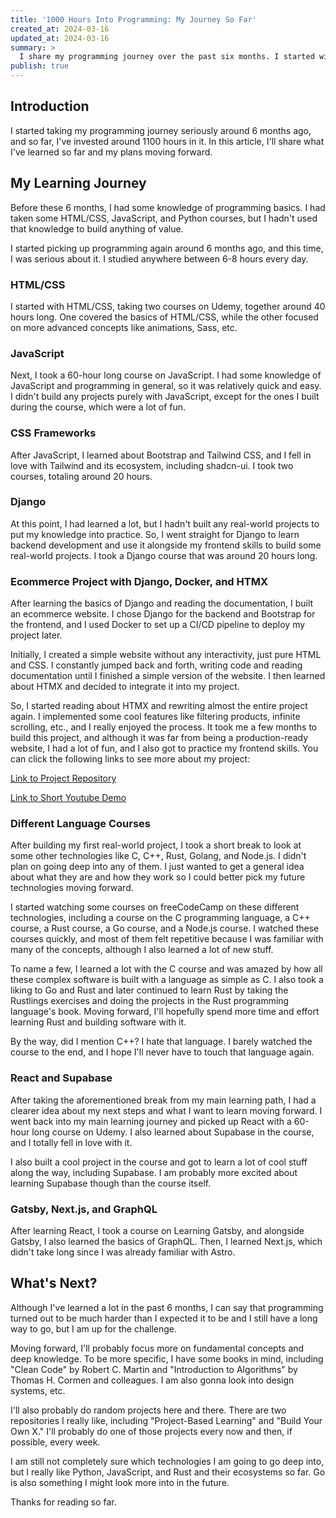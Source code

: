 ```yaml
---
title: '1000 Hours Into Programming: My Journey So Far'
created_at: 2024-03-16
updated_at: 2024-03-16
summary: >
  I share my programming journey over the past six months. I started with HTML/CSS and JavaScript, then moved on to CSS frameworks like Bootstrap and Tailwind CSS. I also learned Django for backend development and built an ecommerce project using Docker and HTMX. After taking a break to explore other languages like C, C++, Rust, and Golang, I returned to my main learning journey and picked up React and Supabase. I also learned Gatsby, Next.js, and GraphQL. Looking ahead, I plan to focus on fundamental concepts and deep knowledge, do random projects, and explore Python, JavaScript, and Rust further. The article provides a detailed account of my learning experience.
publish: true
---
```


## Introduction

I started taking my programming journey seriously around 6 months ago, and so far, I've invested around 1100 hours in it. In this article, I'll share what I've learned so far and my plans moving forward.

## My Learning Journey

Before these 6 months, I had some knowledge of programming basics. I had taken some HTML/CSS, JavaScript, and Python courses, but I hadn't used that knowledge to build anything of value.

I started picking up programming again around 6 months ago, and this time, I was serious about it. I studied anywhere between 6-8 hours every day.

### HTML/CSS

I started with HTML/CSS, taking two courses on Udemy, together around 40 hours long. One covered the basics of HTML/CSS, while the other focused on more advanced concepts like animations, Sass, etc.

### JavaScript

Next, I took a 60-hour long course on JavaScript. I had some knowledge of JavaScript and programming in general, so it was relatively quick and easy. I didn't build any projects purely with JavaScript, except for the ones I built during the course, which were a lot of fun.

### CSS Frameworks

After JavaScript, I learned about Bootstrap and Tailwind CSS, and I fell in love with Tailwind and its ecosystem, including shadcn-ui. I took two courses, totaling around 20 hours.

### Django

At this point, I had learned a lot, but I hadn't built any real-world projects to put my knowledge into practice. So, I went straight for Django to learn backend development and use it alongside my frontend skills to build some real-world projects. I took a Django course that was around 20 hours long.

### Ecommerce Project with Django, Docker, and HTMX

After learning the basics of Django and reading the documentation, I built an ecommerce website. I chose Django for the backend and Bootstrap for the frontend, and I used Docker to set up a CI/CD pipeline to deploy my project later.

Initially, I created a simple website without any interactivity, just pure HTML and CSS. I constantly jumped back and forth, writing code and reading documentation until I finished a simple version of the website. I then learned about HTMX and decided to integrate it into my project.

So, I started reading about HTMX and rewriting almost the entire project again. I implemented some cool features like filtering products, infinite scrolling, etc., and I really enjoyed the process. It took me a few months to build this project, and although it was far from being a production-ready website, I had a lot of fun, and I also got to practice my frontend skills. You can click the following links to see more about my project:

[Link to Project Repository](https://github.com/mostafaei2002/django-ecommerce)

[Link to Short Youtube Demo](https://youtu.be/nAhxrejd-1s)

### Different Language Courses

After building my first real-world project, I took a short break to look at some other technologies like C, C++, Rust, Golang, and Node.js. I didn't plan on going deep into any of them. I just wanted to get a general idea about what they are and how they work so I could better pick my future technologies moving forward.

I started watching some courses on freeCodeCamp on these different technologies, including a course on the C programming language, a C++ course, a Rust course, a Go course, and a Node.js course. I watched these courses quickly, and most of them felt repetitive because I was familiar with many of the concepts, although I also learned a lot of new stuff.

To name a few, I learned a lot with the C course and was amazed by how all these complex software is built with a language as simple as C. I also took a liking to Go and Rust and later continued to learn Rust by taking the Rustlings exercises and doing the projects in the Rust programming language's book. Moving forward, I'll hopefully spend more time and effort learning Rust and building software with it.

By the way, did I mention C++? I hate that language. I barely watched the course to the end, and I hope I'll never have to touch that language again.

### React and Supabase

After taking the aforementioned break from my main learning path, I had a clearer idea about my next steps and what I want to learn moving forward. I went back into my main learning journey and picked up React with a 60-hour long course on Udemy. I also learned about Supabase in the course, and I totally fell in love with it.

I also built a cool project in the course and got to learn a lot of cool stuff along the way, including Supabase. I am probably more excited about learning Supabase though than the course itself.

### Gatsby, Next.js, and GraphQL

After learning React, I took a course on Learning Gatsby, and alongside Gatsby, I also learned the basics of GraphQL. Then, I learned Next.js, which didn't take long since I was already familiar with Astro.

## What's Next?

Although I've learned a lot in the past 6 months, I can say that programming turned out to be much harder than I expected it to be and I still have a long way to go, but I am up for the challenge.

Moving forward, I'll probably focus more on fundamental concepts and deep knowledge. To be more specific, I have some books in mind, including "Clean Code" by Robert C. Martin and "Introduction to Algorithms" by Thomas H. Cormen and colleagues. I am also gonna look into design systems, etc.

I'll also probably do random projects here and there. There are two repositories I really like, including "Project-Based Learning" and "Build Your Own X." I'll probably do one of those projects every now and then, if possible, every week.

I am still not completely sure which technologies I am going to go deep into, but I really like Python, JavaScript, and Rust and their ecosystems so far. Go is also something I might look more into in the future.

Thanks for reading so far.
